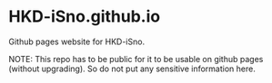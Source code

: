 # HKD-iSno.github.io
Github pages website for HKD-iSno.

NOTE: This repo has to be public for it to be usable on github pages (without upgrading). So do not put any sensitive information here.
